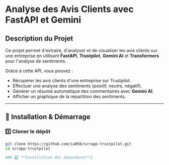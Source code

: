 # Analyse des Avis Clients avec FastAPI et Gemini

## Description du Projet

Ce projet permet d'extraire, d'analyser et de visualiser les avis clients sur une entreprise en utilisant **FastAPI**, **Trustpilot**, **Gemini AI** et **Transformers** pour l'analyse de sentiments.

Grâce à cette API, vous pouvez :
- Récupérer les avis clients d'une entreprise sur Trustpilot.
- Effectuer une analyse des sentiments (positif, neutre, négatif).
- Générer un résumé automatique des commentaires avec **Gemini AI**.
- Afficher un graphique de la répartition des sentiments.

---

## 🚀 Installation & Démarrage

### 1️⃣ **Cloner le dépôt**
```sh
git clone https://github.com/ia856/scrapp-trustpilot.git
cd scrapp-trustpilot

### 2️⃣ **Installation des dépendaces**2️


